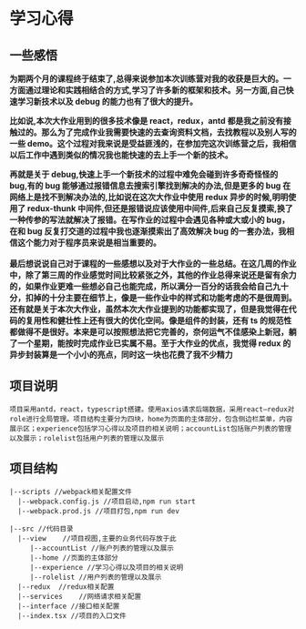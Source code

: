 # 学习心得

## 一些感悟

**为期两个月的课程终于结束了,总得来说参加本次训练营对我的收获是巨大的。一方面通过理论和实践相结合的方式,学习了许多新的框架和技术。另一方面,自己快速学习新技术以及 debug 的能力也有了很大的提升。** <br>

**比如说,本次大作业用到的很多技术像是 react，redux，antd 都是我之前没有接触过的。那么为了完成作业我需要快速的去查询资料文档，去找教程以及别人写的一些 demo。这个过程对我来说是受益匪浅的，在参加完这次训练营之后，我相信以后工作中遇到类似的情况我也能快速的去上手一个新的技术。**<br>

**再就是关于 debug,快速上手一个新技术的过程中难免会碰到许多奇奇怪怪的 bug,有的 bug 能够通过报错信息去搜索引擎找到解决的办法,但是更多的 bug 在网络上是找不到解决办法的,比如说在这次大作业中使用 redux 异步的时候,明明使用了 redux-thunk 中间件,但还是报错说应该使用中间件,后来自己反复摸索,换了一种传参的写法就解决了报错。在写作业的过程中会遇见各种或大或小的 bug，在和 bug 反复打交道的过程中我也逐渐摸索出了高效解决 bug 的一套办法，我相信这个能力对于程序员来说是相当重要的。** <br><br>
**最后想说说自己对于课程的一些感想以及对于大作业的一些总结。在这几周的作业中，除了第三周的作业感觉时间比较紧张之外，其他的作业总得来说还是留有余力的，如果作业更难一些想必自己也能完成，所以满分一百分的话我会给自己九十分，扣掉的十分主要在细节上，像是一些作业中的样式和功能考虑的不是很周到。还有就是关于本次大作业，虽然本次大作业提到的功能都实现了，但是我觉得在代码的复用性和健壮性上还有很大的优化空间。像是组件的封装，还有 ts 的规范性都做得不是很好。本来是可以按照想法把它完善的，奈何运气不佳感染上新冠，躺了一个星期，能按时完成作业已实属不易。至于大作业的优点，我觉得 redux 的异步封装算是一个小小的亮点，同时这一块也花费了我不少精力**

## 项目说明

`项目采用antd，react，typescript搭建。使用axios请求后端数据，采用react—redux对role进行全局管理。项目结构主要分为四块，home为页面的主体部分，包含侧边栏菜单，内容展示区；experience包括学习心得以及项目的相关说明；accountList包括账户列表的管理以及展示；rolelist包括用户列表的管理以及展示`

## 项目结构

```shell
|--scripts //webpack相关配置文件
  |--webpack.config.js //项目启动,npm run start
  |--webpack.prod.js //项目打包,npm run dev

|--src //代码目录
  |--view    //项目视图,主要的业务代码存放于此
     |--accountList //账户列表的管理以及展示
     |--home //页面的主体部分
     |--experience //学习心得以及项目的相关说明
     |--rolelist //用户列表的管理以及展示
  |--redux  //redux相关配置
  |--services    //网络请求相关配置
  |--interface //接口相关配置
  |--index.tsx //项目的入口文件
```
